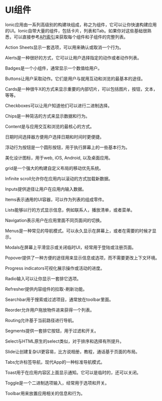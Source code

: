 # UI组件

Ionic应用由一系列高级别的构建块组成，称之为组件，它可以让你快速构建应用的UI。Ionic自带大量的组件，包括卡片，列表和Tab。如果你对这些基础很熟悉，可以直接参考[API索引](/docs/api)来获取每个组件和子组件的完整列表。

<docs-cards>
  <docs-card header="Action Sheet" href="/docs/api/action-sheet" img="/docs/assets/icons/feature-component-actionsheet-icon.png">
    <p>Action Sheets显示一套选项，可以用来确认或取消一个行为。</p>
  </docs-card>

  <docs-card header="Alert" href="/docs/api/alert" icon="/docs/assets/icons/component-alert-icon.png">
    <p>Alerts是一种很好的方式，它可以让用户选择指定的动作或者动作列表。</p>
  </docs-card>

  <docs-card header="Badge" href="/docs/api/badge" icon="/docs/assets/icons/component-badge-icon.png">
    <p>Badges是一个小组件，通常显示一个数值给用户。</p>
  </docs-card>

  <docs-card header="Button" href="/docs/api/button" icon="/docs/assets/icons/component-button-icon.png">
    <p>Buttons让用户采取动作。它们是用户与就用互动和浏览的最基本的途径。</p>
  </docs-card>

  <docs-card header="Card" href="/docs/api/card" icon="/docs/assets/icons/component-card-icon.png">
    <p>Cards是一种很牛X的方式来显示重要的内部切片，可以包括图片，按钮，文本，等等。</p>
  </docs-card>

  <docs-card header="Checkbox" href="/docs/api/checkbox" icon="/docs/assets/icons/component-checkbox-icon.png">
    <p>Checkboxes可以让用户知道他们可以进行二进制选择。</p>
  </docs-card>

  <docs-card header="Chip" href="/docs/api/chip" icon="/docs/assets/icons/component-chip-icon.png">
    <p>Chips是一种简洁的方式来显示数据和行为。</p>
  </docs-card>

  <docs-card header="Content" href="/docs/api/content" icon="/docs/assets/icons/component-content-icon.png">
    <p>Content是与应用交互和浏览的最核心的方式。</p>
  </docs-card>

  <docs-card header="Date & Time Pickers" href="/docs/api/datetime" icon="/docs/assets/icons/component-datetimepicker-icon.png">
    <p>日期时间选择器方便用户选择日期和时间时更便捷。</p>
  </docs-card>

  <docs-card header="Floating Action Button" href="/docs/api/fab" icon="/docs/assets/icons/component-fab-icon.png">
    <p>浮动行为按钮是一个圆形按钮，用于执行屏幕上的一些基本行为。</p>
  </docs-card>

  <docs-card header="Icons" href="https://ionicons.com" img="/docs/assets/icons/feature-component-icons-icon.png">
    <p>美化设计图标，用于web, iOS, Android, 以及桌面应用。</p>
  </docs-card>

  <docs-card header="Grid" href="/docs/api/grid" icon="/docs/assets/icons/component-grid-icon.png">
    <p>grid是一个强大的构建自定义布局的移动优先系统。</p>
  </docs-card>

  <docs-card header="Infinite Scroll" href="/docs/api/infinite-scroll" icon="/docs/assets/icons/component-infinitescroll-icon.png">
    <p>Infinite scroll允许你在应用内以滚动的方式加载新数据。</p>
  </docs-card>

  <docs-card header="Input" href="/docs/api/input" icon="/docs/assets/icons/component-input-icon.png">
    <p>Inputs提供途径让用户在应用内输入数据。</p>
  </docs-card>

  <docs-card header="Item" href="/docs/api/item" icon="/docs/assets/icons/component-item-icon.png">
    <p>Items表示通用的UI容器，可以作为列表的组成零件。</p>
  </docs-card>

  <docs-card header="List" href="/docs/api/list" icon="/docs/assets/icons/component-lists-icon.png">
    <p>Lists能够以行的方式显示信息，例如联系人，播放清单，或者菜单。</p>
  </docs-card>

  <docs-card header="Navigation" href="/docs/api/nav" img="/docs/assets/icons/feature-component-navigation-icon.png">
    <p>Navigation表示用户在应用里面不同页面间的切换。</p>
  </docs-card>

  <docs-card header="Menu" href="/docs/api/menu" icon="/docs/assets/icons/component-menu-icon.png">
    <p>Menus是一种常见的导航模式。可以永久显示在屏幕上，或者在需要的时候才显示。</p>
  </docs-card>

  <docs-card header="Modal" href="/docs/api/modal" icon="/docs/assets/icons/component-modal-icon.png">
    <p>Modals在屏幕上平滑显示或关闭临时UI，经常用于登陆或注册页面。</p>
  </docs-card>

  <docs-card header="Popover" href="/docs/api/popover" icon="/docs/assets/icons/component-popover-icon.png">
    <p>Popover提供了一种方便的途径用来显示信息或选项，而不需要更改上下文环境。</p>
  </docs-card>

  <docs-card header="Progress Indicators" href="/docs/api/progress-bar" icon="/docs/assets/icons/component-progress-icon.png">
    <p>Progress indicators可视化展示操作或活动的进度。</p>
  </docs-card>

  <docs-card header="Radio" href="/docs/api/radio" icon="/docs/assets/icons/component-radio-icon.png">
    <p>Radio输入可以让你显示一套排它选项。</p>
  </docs-card>

  <docs-card header="Refresher" href="/docs/api/refresher" icon="/docs/assets/icons/component-refresher-icon.png">
    <p>Refresher提供内容组件的拉取-刷新功能。</p>
  </docs-card>

  <docs-card header="Searchbar" href="/docs/api/searchbar" img="/docs/assets/icons/feature-component-search-icon.png">
    <p>Searchbar用于搜索或过滤项目，通常放在toolbar里面。</p>
  </docs-card>

  <docs-card header="Reorder" href="/docs/api/reorder" icon="/docs/assets/icons/component-reorder-icon.png">
    <p>Reorder允许用户拖放物件进来获得一个列表。</p>
  </docs-card>

  <docs-card header="Routing" href="/docs/api/router" icon="/docs/assets/icons/component-routing-icon.png">
    <p>Routing允许基于当前路径进行导航。</p>
  </docs-card>

  <docs-card header="Segment" href="/docs/api/segment" icon="/docs/assets/icons/component-segment-icon.png">
    <p>Segments提供一套排它按钮，用于过滤和开关。</p>
  </docs-card>

  <docs-card header="Select" href="/docs/api/select" icon="/docs/assets/icons/component-select-icon.png">
    <p>Select与HTML原生的select类似，对于排序和选择有所提升。</p>
  </docs-card>

  <docs-card header="Slides" href="/docs/api/slides" icon="/docs/assets/icons/component-slides-icon.png">
    <p>Slide让创建复杂UI更容易，比方说相册，教程，通话基于页面的布局。</p>
  </docs-card>

  <docs-card header="Tabs" href="/docs/api/tabs" img="/docs/assets/icons/feature-component-tabs-icon.png">
    <p>Tabs允许标签导航，现代App的一种标准导航模式。</p>
  </docs-card>

  <docs-card header="Toast" href="/docs/api/toast" icon="/docs/assets/icons/component-toast-icon.png">
    <p>Toast用于在应用内容区上面显示通知。它可以是临时的，还可以关闭。</p>
  </docs-card>

  <docs-card header="Toggle" href="/docs/api/toggle" icon="/docs/assets/icons/component-toggle-icon.png">
    <p>Toggle是一个二进制选项输入，经常用于选项和开关。</p>
  </docs-card>

  <docs-card header="Toolbar" href="/docs/api/toolbar" icon="/docs/assets/icons/component-toolbar-icon.png">
    <p>Toolbar用来放置应用相关的信息和行为。</p>
  </docs-card>
</docs-cards>
